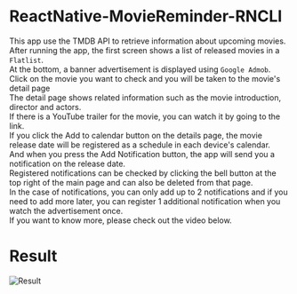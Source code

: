 # ReactNative-MovieReminder-RNCLI

This app use the TMDB API to retrieve information about upcoming movies.<br/>
After running the app, the first screen shows a list of released movies in a `Flatlist`.<br/>
At the bottom, a banner advertisement is displayed using `Google Admob`.<br/>
Click on the movie you want to check and you will be taken to the movie's detail page<br/>
The detail page shows related information such as the movie introduction, director and actors.<br/>
If there is a YouTube trailer for the movie, you can watch it by going to the link.<br/>
If you click the Add to calendar button on the details page, the movie release date will be registered as a schedule in each device's calendar.<br/>
And when you press the Add Notification button, the app will send you a notification on the release date.<br/>
Registered notifications can be checked by clicking the bell button at the top right of the main page and can also be deleted from that page.<br/>
In the case of notifications, you can only add up to 2 notifications and if you need to add more later, you can register 1 additional notification when you watch the advertisement once.<br/>
If you want to know more, please check out the video below.

# Result

![Result]()
